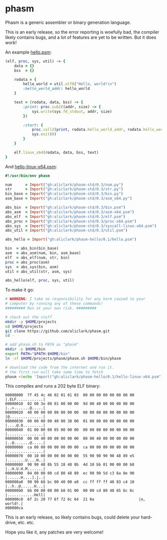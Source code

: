 # phasm
Phasm is a generic assembler or binary generation language.

This is an early release, so the error reporting is woefully bad, the
compiler likely contains bugs, and a lot of features are yet to be
written. But it does work!

An example [hello.psm](https://github.com/aliclark/phasm-hello/blob/master/hello.psm):

```ruby
(elf, proc, sys, util) -> {
    data = {}
    bss  = {}

    rodata = {
        hello_world = util.utf8("Hello, world!\n")
        :hello_world_addr: hello_world
    }

    text = (rodata, data, bss) -> {
        :print: proc.sub2((addr, size) -> {
            sys.write(sys.fd_stdout, addr, size)
        })

        :start: {
            proc.call2(print, rodata.hello_world_addr, rodata.hello_world.size)
            sys.exit(0)
        }
    }

    elf.linux_x64(rodata, data, bss, text)
}
```

And [hello-linux-x64.psm](https://github.com/aliclark/phasm-hello/blob/master/hello-linux-x64.psm):

```ruby
#!/usr/bin/env phasm

num      = Import("gh:aliclark/phasm-std/0.3/num.py")
str      = Import("gh:aliclark/phasm-std/0.3/str.py")
bin_base = Import("gh:aliclark/phasm-std/0.3/bin.py")
asm_base = Import("gh:aliclark/phasm-std/0.3/asm_x64.py")

abs_bin  = Import("gh:aliclark/phasm-std/0.3/bin.psm")
abs_asm  = Import("gh:aliclark/phasm-std/0.3/asm-x64.psm")
abs_elf  = Import("gh:aliclark/phasm-std/0.3/elf.psm")
abs_proc = Import("gh:aliclark/phasm-std/0.3/proc-x64.psm")
abs_sys  = Import("gh:aliclark/phasm-std/0.3/syscall-linux-x64.psm")
abs_util = Import("gh:aliclark/phasm-std/0.3/util.psm")

abs_hello = Import("gh:aliclark/phasm-hello/0.1/hello.psm")

bin  = abs_bin(bin_base)
asm  = abs_asm(num, bin, asm_base)
elf  = abs_elf(num, str, bin)
proc = abs_proc(asm)
sys  = abs_sys(bin, asm)
util = abs_util(str, asm, sys)

abs_hello(elf, proc, sys, util)
```

To make it go:

```sh
# WARNING: I take no responsibility for any harm caused to your
# computer by running any of these commands!
######### Run at your own risk. #########

# check out the stuff
mkdir -p $HOME/projects
cd $HOME/projects
git clone https://github.com/aliclark/phasm.git
cd -

# add phasm.sh to PATH as "phasm"
mkdir -p $HOME/bin
export PATH="$PATH:$HOME/bin"
ln -sf $HOME/projects/phasm/phasm.sh $HOME/bin/phasm

# download the code from the internet and run it.
# the first run will take some time to fetch
phasm <(echo 'Import("gh:aliclark/phasm-hello/0.1/hello-linux-x64.psm")')
```

This compiles and runs a 202 byte ELF binary:

```
00000000  7f 45 4c 46 02 01 01 03  00 00 00 00 00 00 00 00  |.ELF............|
00000010  02 00 3e 00 01 00 00 00  9d 00 40 00 00 00 00 00  |..>.......@.....|
00000020  40 00 00 00 00 00 00 00  00 00 00 00 00 00 00 00  |@...............|
00000030  00 00 00 00 40 00 38 00  01 00 00 00 00 00 00 00  |....@.8.........|
00000040  01 00 00 00 05 00 00 00  00 00 00 00 00 00 00 00  |................|
00000050  00 00 40 00 00 00 00 00  00 00 40 00 00 00 00 00  |..@.......@.....|
00000060  ca 00 00 00 00 00 00 00  ca 00 00 00 00 00 00 00  |................|
00000070  00 10 00 00 00 00 00 00  55 90 90 90 90 48 89 e5  |........U....H..|
00000080  90 90 48 8b 55 18 48 8b  4d 10 bb 01 00 00 00 b8  |..H.U.H.M.......|
00000090  04 00 00 00 cd 80 48 89  ec 90 90 5d c3 6a 0e 90  |......H....].j..|
000000a0  90 90 68 bc 00 40 00 e8  cc ff ff ff 48 83 c4 10  |..h..@......H...|
000000b0  bb 00 00 00 00 b8 01 00  00 00 cd 80 48 65 6c 6c  |............Hell|
000000c0  6f 2c 20 77 6f 72 6c 64  21 0a                    |o, world!.|
000000ca
```

This is an early release, so likely contains bugs, could delete your hard-drive, etc. etc.

Hope you like it, any patches are very welcome!
